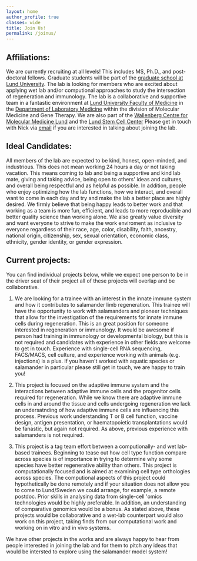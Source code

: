 ```yaml
---
layout: home
author_profile: true
classes: wide 
title: Join Us!
permalink: /joinus/
---
```


## Affiliations:
<p>We are currently recruiting at all levels! This includes MS, Ph.D., and post-doctoral fellows. Graduate students will be part of the <a href="https://www.medicine.lu.se/research/postgraduate-research-studies-0">graduate school at Lund University</a>. The lab is looking for members who are excited about applying wet lab and/or computional approaches to study the intersection of regeneration and immunology. The lab is a collaborative and supportive team in a fantastic environment at <a href="https://www.medicine.lu.se/contact/biomedical-centre">Lund University Faculty of Medicine</a> in the <a href="https://www.medicine.lu.se/about-the-faculty-the-departments/departments/department-of-laboratory-medicine/research-divisions">Department of Laboratory Medicine</a> within the division of Molecular Medicine and Gene Therapy. We are also part of the <a href="https://www.wcmm.lu.se/wallenberg-centre-for-molecular-medicine">Wallenberg Centre for Molecular Medicine Lund</a> and the <a href="https://www.stemcellcenter.lu.se/lund-stem-cell-center">Lund Stem Cell Center</a> Please get in touch with Nick via <a href = "mailto: nicholas.leigh@med.lu.se">email</a> if you are interested in talking about joining the lab. </p>

## Ideal Candidates:
All members of the lab are expected to be kind, honest, open-minded, and industrious. This does not mean working 24 hours a day or not taking vacation. This means coming to lab and being a supportive and kind lab mate, giving and taking advice, being open to others' ideas and cultures, and overall being respectful and as helpful as possible. In addition, people who enjoy optimizing how the lab functions, how we interact, and overall want to come in each day and try and make the lab a better place are highly desired. We firmly believe that being happy leads to better work and that working as a team is more fun, efficient, and leads to more reproducible and better quality science than working alone. We also greatly value diversity and want everyone to strive to make the work enviroment as inclusive to everyone regardless of their race, age, color, disability, faith, ancestry, national origin, citizenship, sex, sexual orientation, economic class, ethnicity, gender identity, or gender expression.


## Current projects:
You can find individual projects below, while we expect one person to be in the driver seat of their project all of these projects will overlap and be collaborative. 

1. We are looking for a trainee with an interest in the innate immune system and how it contributes to salamander limb regeneration. This trainee will have the opportunity to work with salamanders and pioneer techniques that allow for the investigation of the requirements for innate immune cells during regeneration. This is an great position for someone interested in regeneration or immunology. It would be awesome if person had training in immunology or developmental biology, but this is not required and candidates with experience in other fields are welcome to get in touch. Experience with single-cell RNA sequencing, FACS/MACS, cell culture, and experience working with animals (e.g. injections) is a plus. If you haven't worked with aquatic species or salamander in particular please still get in touch, we are happy to train you! 

2. This project is focused on the adaptive immune system and the interactions between adaptive immune cells and the progenitor cells required for regeneration. While we know there are adaptive immune cells in and around the tissue and cells undergoing regeneration we lack an undersatnding of how adaptive immune cells are influencing this process. Previous work understanding T or B cell function, vaccine design, antigen presentation, or haematopoietic transplantations would be fanastic, but again not required. As above, previous experience with salamanders is not required. 

3. This project is a tag team effort between a computionally- and wet lab-based trainees. Beginning to tease out how cell type function compare across species is of importance in trying to determine why some species have better regenerative ability than others. This project is computationally focused and is aimed at examining cell type orthologies across species. The computional aspects of this project could hypothetically be done remotely and if your situation does not allow you to come to Lund/Sweden we could arrange, for example, a remote postdoc. Prior skills in analysing data from single-cell 'omics technologies would be highly preferable. In addition, an understanding of comparative genomics would be a bonus. As stated above, these projects would be collaborative and a wet-lab counterpart would also work on this project, taking finds from our computational work and working on in vitro and in vivo systems.

We have other projects in the works and are always happy to hear from people interested in joining the lab and for them to pitch any ideas that would be intersted to explore using the salamander model system!  
